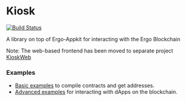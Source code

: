 # Kiosk

[![Build Status](https://travis-ci.org/scalahub/Kiosk.svg?branch=master)](https://travis-ci.org/scalahub/Kiosk)

A library on top of Ergo-Appkit for interacting with the Ergo Blockchain

Note: The web-based frontend has been moved to separate project [KioskWeb](https://github.com/scalahub/KioskWeb)
### Examples

- [Basic examples](src/test/scala/org/sh/kiosk/ergo) to compile contracts and get addresses.
- [Advanced examples](src/test/scala/kiosk) for interacting with dApps on the blockchain.
